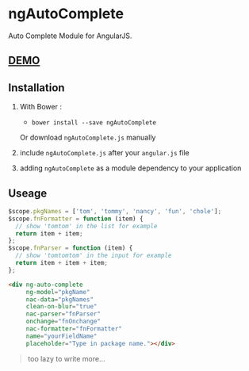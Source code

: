 # ngAutoComplete
Auto Complete Module for AngularJS.

## [DEMO](//tommyfok.github.io/ngAutoComplete/demo.html)

## Installation
1. With Bower :
   - `bower install --save ngAutoComplete`

   Or download `ngAutoComplete.js` manually

2. include `ngAutoComplete.js` after your `angular.js` file

3. adding `ngAutoComplete` as a module dependency to your application

## Useage
```javascript
$scope.pkgNames = ['tom', 'tommy', 'nancy', 'fun', 'chole'];
$scope.fnFormatter = function (item) {
  // show 'tomtom' in the list for example
  return item + item;
};
$scope.fnParser = function (item) {
  // show 'tomtomtom' in the input for example
  return item + item + item;
};
```
```html
<div ng-auto-complete
     ng-model="pkgName"
     nac-data="pkgNames"
     clean-on-blur="true"
     nac-parser="fnParser"
     onchange="fnOnchange"
     nac-formatter="fnFormatter"
     name="yourFieldName"
     placeholder="Type in package name."></div>
```

> too lazy to write more...
